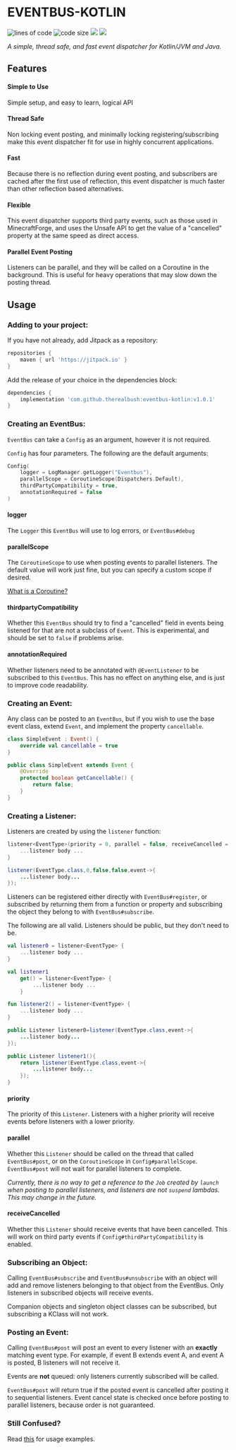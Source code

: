 # EVENTBUS-KOTLIN

<img src="https://tokei.rs/b1/github/therealbush/eventbus-kotlin" alt="lines of code"/> <img src="https://img.shields.io/github/languages/code-size/therealbush/eventbus-kotlin" alt="code size"/> [![](https://jitpack.io/v/therealbush/eventbus-kotlin.svg)](https://jitpack.io/#therealbush/eventbus-kotlin) [![](https://jitpack.io/v/therealbush/eventbus-kotlin/month.svg)](https://jitpack.io/#therealbush/eventbus-kotlin)<br> 

*A simple, thread safe, and fast event dispatcher for Kotlin/JVM and Java.*

## Features

#### Simple to Use

Simple setup, and easy to learn, logical API

#### Thread Safe

Non locking event posting, and minimally locking registering/subscribing make this event dispatcher fit for use in
highly concurrent applications.

#### Fast

Because there is no reflection during event posting, and subscribers are cached after the first use of reflection, this
event dispatcher is much faster than other reflection based alternatives.

#### Flexible

This event dispatcher supports third party events, such as those used in MinecraftForge, and uses the Unsafe API to get
the value of a "cancelled" property at the same speed as direct access.

#### Parallel Event Posting

Listeners can be parallel, and they will be called on a Coroutine in the background. This is useful for heavy operations
that may slow down the posting thread.

## Usage

### Adding to your project:

If you have not already, add Jitpack as a repository:

```groovy
repositories {
    maven { url 'https://jitpack.io' }
}
```

Add the release of your choice in the dependencies block:

```groovy
dependencies {
    implementation 'com.github.therealbush:eventbus-kotlin:v1.0.1'
}
```

### Creating an EventBus:

`EventBus` can take a `Config` as an argument, however it is not required.

`Config` has four parameters. The following are the default arguments:

```kotlin
Config(
    logger = LogManager.getLogger("Eventbus"),
    parallelScope = CoroutineScope(Dispatchers.Default),
    thirdPartyCompatibility = true,
    annotationRequired = false
)
```

#### logger

The `Logger` this `EventBus` will use to log errors, or `EventBus#debug`

#### parallelScope

The `CoroutineScope` to use when posting events to parallel listeners. The default value will work just fine, but you
can specify a custom scope if desired.

[What is a Coroutine?](https://kotlinlang.org/docs/coroutines-overview.html)

#### thirdpartyCompatibility

Whether this `EventBus` should try to find a "cancelled" field in events being listened for that are not a subclass
of `Event`. This is experimental, and should be set to `false` if problems arise.

#### annotationRequired

Whether listeners need to be annotated with `@EventListener` to be subscribed to this
`EventBus`. This has no effect on anything else, and is just to improve code readability.

### Creating an Event:

Any class can be posted to an `EventBus`, but if you wish to use the base event class, extend `Event`, and implement the
property `cancellable`.

```kotlin
class SimpleEvent : Event() {
    override val cancellable = true
}
```

```java
public class SimpleEvent extends Event {
    @Override
    protected boolean getCancellable() {
        return false;
    }
}
```

### Creating a Listener:

Listeners are created by using the `listener` function:

```kotlin
listener<EventType>(priority = 0, parallel = false, receiveCancelled = false) {
    ...listener body ...
}
```

```java
listener(EventType.class,0,false,false,event->{
    ...listener body...
});
```

Listeners can be registered either directly with `EventBus#register`, or subscribed by returning them from a function or
property and subscribing the object they belong to with `EventBus#subscribe`.

The following are all valid. Listeners should be public, but they don't need to be.

```kotlin
val listener0 = listener<EventType> {
    ...listener body ...
}

val listener1
    get() = listener<EventType> {
        ...listener body ...
    }

fun listener2() = listener<EventType> {
    ...listener body ...
}
```

```java
public Listener listener0=listener(EventType.class,event->{
    ...listener body...
});

public Listener listener1(){
    return listener(EventType.class,event->{
        ...listener body...
    });
}
```

#### priority

The priority of this `Listener`. Listeners with a higher priority will receive events before listeners with a lower
priority.

#### parallel

Whether this `Listener` should be called on the thread that called `EventBus#post`, or on the
`CoroutineScope` in `Config#parallelScope`. `EventBus#post` will not wait for parallel listeners to complete.

*Currently, there is no way to get a reference to the `Job` created by `launch` when posting to parallel listeners, and
listeners are not `suspend` lambdas. This may change in the future.*

#### receiveCancelled

Whether this `Listener` should receive events that have been cancelled. This will work on third party events
if `Config#thirdPartyCompatibility` is enabled.

### Subscribing an Object:

Calling `EventBus#subscribe` and `EventBus#unsubscribe` with an object will add and remove listeners belonging to that
object from the EventBus. Only listeners in subscribed objects will receive events.

Companion objects and singleton object classes can be subscribed, but subscribing a KClass will not work.

### Posting an Event:

Calling `EventBus#post` will post an event to every listener with an **exactly** matching event type. For example, if
event B extends event A, and event A is posted, B listeners will not receive it.

Events are **not** queued: only listeners currently subscribed will be called.

`EventBus#post` will return true if the posted event is cancelled after posting it to sequential listeners. Event cancel
state is checked once before posting to parallel listeners, because order is not guaranteed.

### Still Confused?

Read [this](https://github.com/therealbush/eventbus-kotlin/tree/master/src/test) for usage examples.
